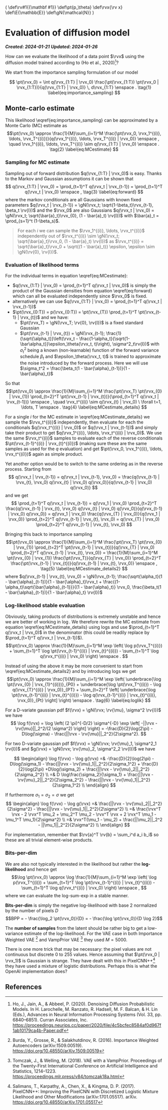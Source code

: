 \(
\def\rv#1{{\mathbf #1}}
\def\pt{p_\theta}
\def\rvx{\rv x}
\def\E{\mathbb{E}}
\def\gN{\mathcal{N}}
\)
# Evaluation of diffusion model

***Created: 2024-01-21***
***Updated: 2024-01-26***


How can we evaluate the likelihood of a data point $\rvx$ using the diffusion model trained according to (Ho et al., 2020)[^1]?

We start from the importance sampling formulation of our model

$$
\pt(\rvx_0)
= \int q(\rvx_{1:T} | \rvx_0) \frac{\pt(\rvx_{1:T}) \pt(\rvx_0 | \rvx_{1:T})}{q(\rvx_{1:T} | \rvx_0)} \, d\rvx_{1:T}  \enspace .
\tag{1}
\label{eq:importance_sampling}
$$

<!-- 
We normally train it by maximizing a lower bound on the log likelihood $\mathcal{L}(\rvx_0) \le \log \pt(\rvx_0)$
$$
\log \pt(\rvx_0)
= \log \int q(\rvx_{1:T} | \rvx_0) \frac{\pt(\rvx_{0:T})}{q(\rvx_{1:T} | \rvx_0)} \, d\rvx_{1:T}
\ge \int q(\rvx_{1:T} | \rvx_0) \log \frac{\pt(\rvx_{0:T})}{q(\rvx_{1:T} | \rvx_0)} \, d\rvx_{1:T} = \mathcal{L}(\rvx_0) 
 \enspace .
$$
 -->
## Monte-carlo estimate
This likelihood \eqref{eq:importance_sampling} can be approximated by a Monte Carlo (MC) estimate as
$$\pt(\rvx_0) \approx \frac{1}{M}\sum_{i=1}^M \frac{\pt(\rvx_0, \rvx_1^{(i)}, \ldots, \rvx_T^{(i)})}{q(\rvx_1^{(i)}, \ldots, \rvx_T^{(i)} | \rvx_0)} \enspace ,
\quad \rvx_1^{(i)}, \ldots, \rvx_T^{(i)} \sim q(\rvx_{1:T} | \rvx_0) \enspace .
\tag{2}
\label{eq:MCestimate}
$$

### Sampling for MC estimate
Sampling out of forward distribution $q(\rvx_{1:T} | \rvx_0)$ is easy.
Thanks to the Markov and Gaussian assumptions it can be shown that 
$$ q(\rvx_{1:T} | \rvx_0) = \prod_{t=1}^T q(\rvx_t | \rvx_{t-1})
= \prod_{t=1}^T q(\rvx_t | \rvx_0)
\enspace ,
\tag{3}
\label{eq:forward}
$$
where the markov conditionals are all Gaussians with known fixed parameters
$q(\rvx_t | \rvx_{t-1}) = \gN(\rvx_t; \sqrt{1-\beta_t}\rvx_{t-1}, \beta_t \rv{I})$
and the $\rvx_0$ are also Gaussians 
$q(\rvx_t | \rvx_0) = \gN(\rvx_t; \sqrt{\bar{a}_t}\rvx_{0}, (1 - \bar{a}_t) \rv{I})$
with $\bar{a}_t = \prod_{s=1}^t (1-\beta_s)$.

> For each $i$ we can sample the $\rvx_1^{(i)}, \ldots, \rvx_t^{(i)}$ independently out of $\rvx_t^{(i)} \sim \gN(\rvx_t; \sqrt{\bar{a}_t}\rvx_0, (1 - \bar{a}_t) \rv{I})$ as $\rvx_t^{(i)} = \sqrt{\bar{a}_t}\rvx_0 + \sqrt{(1 - \bar{a}_t)} \epsilon, \epsilon \sim \gN(\rv{0}, \rv{I})$.

### Evaluation of likelihood terms

For the individual terms in equation \eqref{eq:MCestimate}:
* $q(\rvx_{1:T} | \rvx_0) = \prod_{t=1}^T q(\rvx_t | \rvx_0)$ is simply the product of the Gaussian densities from equation \eqref{eq:forward} which can all be evaluated independently since $\rvx_0$ is fixed.
* alternatively we can use $q(\rvx_{1:T} | \rvx_0) = \prod_{t=1}^T q(\rvx_t | \rvx_{t-1})$
* $\pt(\rvx_{0:T}) = p(\rvx_{0:T}) = \pt(\rvx_{T}) \prod_{t=1}^T \pt(\rvx_{t-1} | \rvx_{t})$ and we have:
  * $\pt(\rvx_T) = \gN(\rvx_T; \rv{0}, \rv{I})$ is a fixed standard Gaussian
  * $\pt(\rvx_{t-1} | \rvx_{t}) = \gN(\rvx_{t-1}; \frac{1}{\sqrt{\alpha_t}}\left(\rvx_t - \frac{1-\alpha_t}{\sqrt{1-\bar\alpha_t}}\epsilon_\theta(\rvx_t, t)\right), \sigma^2_t\rv{I})$ with $\sigma_t^2$ being a known (non-learnable) function of the forward variance schedule $\beta_t$ and $\epsilon_\theta(\rvx_t, t)$ is trained to approximate the noise introduced by the forward process. Here we will use $\sigma_t^2 = \frac{\beta_t(1 - \bar{\alpha}_{t-1})}{1 - \bar{\alpha}_t}$ 

So that
$$\pt(\rvx_0) \approx \frac{1}{M}\sum_{i=1}^M \frac{\pt(\rvx_T) \pt(\rvx_{0} | \rvx_{1}) \prod_{t=2}^T \pt(\rvx_{t-1} | \rvx_{t})}{\prod_{t=1}^T q(\rvx_t | \rvx_{t-1})} \enspace ,
\quad \rvx_t^{(i)} \sim q(\rvx_{t} | \rvx_0) \ \forall t=1, \ldots, T \enspace .
\tag{4}
\label{eq:MCestimate_details}
$$

For a single $i$ for the MC estimate in \eqref{eq:MCestimate_details} we sample the $\rvx_t^{(i)}$ independently, then evaluate for each the conditionals $q(\rvx_t^{(i)} | \rvx_0)$ or $q(\rvx_t | \rvx_{t-1})$ and simply take their product to get $q(\rvx_1^{(i)}, \ldots, \rvx_t^{(i)} | \rvx_0)$.
We use the same $\rvx_t^{(i)}$ samples to evaluate each of the reverse conditionals $\pt(\rvx_{t-1}^{(i)} | \rvx_{t}^{(i)})$ (making sure these are the same samples as used for the $q$ evaluation) and get $\pt(\rvx_0, \rvx_1^{(i)}, \ldots, \rvx_t^{(i)})$ again as simple product.

Yet another option would be to switch to the same ordering as in the reverse process.
Starting from 
$$
q(\rvx_t | \rvx_{t-1}) = q(\rvx_t | \rvx_{t-1}, \rvx_0) = \frac{q(\rvx_{t-1} | \rvx_{t}, \rvx_0) q(\rvx_{t} | \rvx_0) q(\rvx_0)}{q(\rvx_{t-1} | \rvx_0) q(\rvx_0)}
$$
and we get
$$
\prod_{t=1}^T q(\rvx_t | \rvx_{t-1}) = q(\rvx_1 | \rvx_0) \prod_{t=2}^T \frac{q(\rvx_{t-1} | \rvx_{t}, \rvx_0) q(\rvx_{t} | \rvx_0) q(\rvx_0)}{q(\rvx_{t-1} | \rvx_0) q(\rvx_0)}
= q(\rvx_1 | \rvx_0) \frac{q(\rvx_{T} | \rvx_0)}{q(\rvx_1 | \rvx_0)} \prod_{t=2}^T q(\rvx_{t-1} | \rvx_{t}, \rvx_0)
= q(\rvx_{T} | \rvx_0) \prod_{t=2}^T q(\rvx_{t-1} | \rvx_{t}, \rvx_0)
$$

Bringing this back to importance sampling
$$\pt(\rvx_0) \approx \frac{1}{M}\sum_{i=1}^M \frac{\pt(\rvx_T) \pt(\rvx_{0} | \rvx_{1}) \prod_{t=2}^T \pt(\rvx_{t-1} | \rvx_{t})}{q(\rvx_{T} | \rvx_0) \prod_{t=2}^T q(\rvx_{t-1} | \rvx_{t}, \rvx_0)}  
= \frac{1}{M}\sum_{i=1}^M \pt(\rvx_{0} | \rvx_{1}) \frac{\pt(\rvx_T)}{q(\rvx_{T} | \rvx_0)}
\prod_{t=2}^T \frac{\pt(\rvx_{t-1} | \rvx_{t})}{q(\rvx_{t-1} | \rvx_{t}, \rvx_0)}
\enspace ,
\tag{5}
\label{eq:MCestimate_details2}
$$
where 
$q(\rvx_{t-1} | \rvx_{t}, \rvx_0) = \gN(\rvx_{t-1}; \frac{\sqrt{\alpha_t}(1 - \bar{\alpha}_{t-1})}{1 - \bar{\alpha}_t}\rvx_t + \frac{(1-\alpha_t)\sqrt{\bar{\alpha}_{t-1}}}{(1 - \bar{\alpha}_t)} \rvx_0, \frac{\beta_t(1 - \bar{\alpha}_{t-1})}{1 - \bar{\alpha}_t} \rv{I})$

### Log-likelihood stable evaluation

Obviously, taking products of distributions is extremely unstable and hence we are better of working in $\log$.
We therefore rewrite the MC estimate from equation \eqref{eq:MCestimate_details} using logs and use $\prod_{t=1}^T q(\rvx_t | \rvx_0)$ in the denominator (this could be readily replace by $\prod_{t=1}^T q(\rvx_t | \rvx_{t-1})$).
$$\pt(\rvx_0) \approx
\frac{1}{M}\sum_{i=1}^M \exp \left( \log p(\rvx_T^{(i)}) + \sum_{t=1}^T \log \pt(\rvx_{t-1}^{(i)} | \rvx_{t}^{(i)}) - \sum_{t=1}^T \log q(\rvx_t^{(i)} | \rvx_0) \right) \enspace .
$$

Instead of using the above it may be more convenient to start from \eqref{eq:MCestimate_details2} and by introducing logs we get 
$$\pt(\rvx_0) \approx
\frac{1}{M}\sum_{i=1}^M \exp \left( \underbrace{\log \pt(\rvx_{0} | \rvx_{1}^{(i)})}_{P0} + \underbrace{\log \pt(\rvx_T^{(i)}) - \log q(\rvx_{T}^{(i)} | \rvx_0)}_{PT} + \sum_{t=2}^T \left[ \underbrace{\log \pt(\rvx_{t-1}^{(i)} | \rvx_{t}^{(i)}) - \log q(\rvx_{t-1}^{(i)} | \rvx_{t}^{(i)}, \rvx_0)}_{Pt} \right] \right)
\enspace .
\tag{6}
\label{eq:loglik}
$$

For a D-variate gaussian pdf $f(\rvx) = \gN(\rvx; \rv{\mu}, \sigma^2 \rv{I})$ we have
$$
\log f(\rvx) = \log \left( (2 \pi)^{-D/2} \sigma^{-D}  \exp \left[ -||\rvx - \rv{\mu}||_2^2/(2 \sigma^2) \right] \right)
= -\frac{D}{2}\log(2\pi) -D\log(\sigma) - \frac{||\rvx - \rv{\mu}||_2^2}{2\sigma^2}.
$$

For two D-variate gaussian pdf $f(\rvx) = \gN(\rvx; \rv{\mu}_1, \sigma^2_1 \rv{I})$ and $g(\rvx) = \gN(\rvx; \rv{\mu}_2, \sigma^2_2 \rv{I})$ we have

$$
\begin{align}
\log f(\rvx) - \log g(\rvx) 
=& -\frac{D}{2}\log(2\pi) -D\log(\sigma_1) - \frac{||\rvx - \rv{\mu}_1||_2^2}{2\sigma_1^2} + \frac{D}{2}\log(2\pi) +D\log(\sigma_2) + \frac{||\rvx - \rv{\mu}_2||_2^2}{2\sigma_2^2} \\
=& D \log\frac{\sigma_2}{\sigma_1} + \frac{||\rvx - \rv{\mu}_2||_2^2}{2\sigma_2^2} - \frac{||\rvx - \rv{\mu}_1||_2^2}{2\sigma_1^2} \\
\end{align}
$$

If furthermore $\sigma_1 = \sigma_2 = \sigma$ we get
$$
\begin{align}
\log f(\rvx) - \log g(\rvx) 
=& \frac{||\rvx - \rv{\mu}_2||_2^2}{2\sigma^2} - \frac{||\rvx - \rv{\mu}_1||_2^2}{2\sigma^2} \\
=& \frac{\rvx^T \rvx - 2 \rvx^T \mu_2 + \mu_2^T \mu_2 - \rvx^T \rvx + 2 \rvx^T \mu_1 - \mu_1^T \mu_1}{2\sigma^2} \\
=& \rvx^T(\mu_1 - \mu_2) + \frac{||\mu_2||_2^2 - ||\mu_1||_2^2}{2\sigma^2} \\
\end{align}
$$



<!-- For the terms in \eqref{eq:loglik} we get
$$
PT = -\frac{D}{2}\log(2\pi) -D\log(1) - \frac{||\rvx_T - \rv{0}||_2^2}{2 \cdot 1} + \frac{D}{2}\log(2\pi) + D \log(\sqrt{(1 - \bar{a}_T)}) + \frac{||\rvx_T - \sqrt{\bar{a}_t}\rvx_{0}||_2^2}{2(1 - \bar{a}_t)} 
= D \log(\sqrt{(1 - \bar{a}_T)}) + \frac{||\rvx_T - \sqrt{\bar{a}_t}\rvx_{0}||_2^2}{2(1 - \bar{a}_t)}  - \frac{||\rvx_T||_2^2}{2}
$$
<!-- $$
= D \log(\sqrt{(1 - \bar{a}_T)}) + \frac{\rvx_T^T\rvx_T - 2\rvx_T^T\sqrt{\bar{a}_t}\rvx_{0} + \bar{a}_t\rvx_0^T\rvx_0 - (1 - \bar{a}_t)\rvx_T^T\rvx_T}{2(1 - \bar{a}_t)}
= D \log(\sqrt{(1 - \bar{a}_T)}) + \frac{\bar{a}_t (\rvx_T^T\rvx_T + \rvx_0^T\rvx_0) - 2\sqrt{\bar{a}_t}\rvx_T^T\rvx_{0}}{2(1 - \bar{a}_t)}
$$ -->
<!--
Further note that $\pt(\rvx_{t-1} | \rvx_{t})$ and $q(\rvx_{t-1} | \rvx_{t}, \rvx_0)$ have the same variance which we indicate as $\sigma_t^2 = \frac{\beta_t(1 - \bar{\alpha}_{t-1})}{1 - \bar{\alpha}_t}$ and thus we have
$$
\begin{align}
Pt =& -\frac{D}{2}\log(2\pi) - D\log(\sigma_t) - \frac{||\rvx_{t-1} - \frac{1}{\sqrt{\alpha_t}}\left(\rvx_{t} - \frac{1-\alpha_t}{\sqrt{1-\bar\alpha_t}}\epsilon_\theta(\rvx_t, t)\right)||_2^2}{2 \sigma_t^2} + 
\frac{D}{2}\log(2\pi) + D\log(\sigma_t) + \frac{||\rvx_{t-1} - (\frac{\sqrt{\alpha_t}(1 - \bar{\alpha}_{t-1})}{1 - \bar{\alpha}_t}\rvx_t + \frac{(1-\alpha_t)\sqrt{\bar{\alpha}_{t-1}}}{(1 - \bar{\alpha}_t)} \rvx_0)||_2^2}{2 \sigma_t^2} \\
=& \frac{||\rvx_{t-1} - (\frac{\sqrt{\alpha_t}(1 - \bar{\alpha}_{t-1})}{1 - \bar{\alpha}_t}\rvx_t + \frac{(1-\alpha_t)\sqrt{\bar{\alpha}_{t-1}}}{(1 - \bar{\alpha}_t)} \rvx_0)||_2^2 - ||\rvx_{t-1} - \frac{1}{\sqrt{\alpha_t}}\left(\rvx_{t} - \frac{1-\alpha_t}{\sqrt{1-\bar\alpha_t}}\epsilon_\theta(\rvx_t, t)\right)||_2^2}{2 \sigma_t^2} \\
\end{align}
$$ -->
<!-- $$
\begin{align}
=& \frac{-2\rvx_{t-1}^T(\frac{\sqrt{\alpha_t}(1 - \bar{\alpha}_{t-1})}{1 - \bar{\alpha}_t}\rvx_t + \frac{(1-\alpha_t)\sqrt{\bar{\alpha}_{t-1}}}{(1 - \bar{\alpha}_t)} \rvx_0) + 
||\frac{\sqrt{\alpha_t}(1 - \bar{\alpha}_{t-1})}{1 - \bar{\alpha}_t}\rvx_t + \frac{(1-\alpha_t)\sqrt{\bar{\alpha}_{t-1}}}{(1 - \bar{\alpha}_t)} \rvx_0||_2^2 +  
\frac{2}{\sqrt{\alpha_t}}\rvx_{t-1}^T\left(\rvx_{t} - \frac{1-\alpha_t}{\sqrt{1-\bar\alpha_t}}\epsilon_\theta(\rvx_t, t)\right) - 
\frac{1}{\alpha_t} ||\rvx_{t} - \frac{1-\alpha_t}{\sqrt{1-\bar\alpha_t}}\epsilon_\theta(\rvx_t, t) ||_2^2}{2 \sigma_t^2} \\
=& \frac{(\frac{2}{\sqrt{\alpha_t}}-\frac{2\sqrt{\alpha_t}(1 - \bar{\alpha}_{t-1})}{1 - \bar{\alpha}_t})\rvx_{t-1}^T\rvx_t -
\frac{2(1-\alpha_t)\sqrt{\bar{\alpha}_{t-1}}}{(1 - \bar{\alpha}_t)} \rvx_{t-1}^T\rvx_0 +
\frac{\alpha_t(1 - \bar{\alpha}_{t-1})^2}{(1 - \bar{\alpha}_t)^2}\rvx_t^T\rvx_t +
\frac{\sqrt{\alpha_t \bar{\alpha}_{t-1}}(1 - \bar{\alpha}_{t-1})(1-\alpha_t)}{(1 - \bar{\alpha}_t)^2}\rvx_t\rvx_0 -
\frac{2(1-\alpha_t)}{\sqrt{\alpha_t}\sqrt{1-\bar\alpha_t}}\rvx_{t-1}^T\epsilon_\theta(\rvx_t, t) -
\frac{1}{\alpha_t} \rvx_t^T \rvx_t + 
\frac{1-\alpha_t}{\alpha_t \sqrt{1-\bar\alpha_t}}\rvx_t^T \epsilon_\theta(\rvx_t, t) - 
\frac{(1-\alpha_t)^2}{1-\bar\alpha_t}\epsilon_\theta(\rvx_t, t)^T \epsilon_\theta(\rvx_t, t)}
{2 \sigma_t^2} \\
=& \frac{\frac{2(1 - \bar{\alpha}_t) - 2\alpha_t(1 - \bar{\alpha}_{t-1})}{\sqrt{\alpha_t}(1 - \bar{\alpha}_t)}\rvx_{t-1}^T\rvx_t -
\frac{2(1-\alpha_t)\sqrt{\bar{\alpha}_{t-1}}}{(1 - \bar{\alpha}_t)} \rvx_{t-1}^T\rvx_0 +
\frac{\alpha_t^2(1 - \bar{\alpha}_{t-1})^2 - (1 - \bar{\alpha}_t)^2}{\alpha_t(1 - \bar{\alpha}_t)^2}\rvx_t^T\rvx_t +
\frac{\sqrt{\alpha_t \bar{\alpha}_{t-1}}(1 - \bar{\alpha}_{t-1})(1-\alpha_t)}{(1 - \bar{\alpha}_t)^2}\rvx_t\rvx_0 -
\frac{2(1-\alpha_t)}{\sqrt{\alpha_t}\sqrt{1-\bar\alpha_t}}\rvx_{t-1}^T\epsilon_\theta(\rvx_t, t) -
\frac{1-\alpha_t}{\alpha_t \sqrt{1-\bar\alpha_t}}\rvx_t^T \epsilon_\theta(\rvx_t, t) - 
\frac{(1-\alpha_t)^2}{1-\bar\alpha_t}\epsilon_\theta(\rvx_t, t)^T \epsilon_\theta(\rvx_t, t)}
{2 \sigma_t^2} \\
= & \frac{\frac{2(1-\alpha_t)}{\sqrt{\alpha_t}(1 - \bar{\alpha}_t)}\rvx_{t-1}^T\rvx_t - 
\frac{2(1-\alpha_t)\sqrt{\bar{\alpha}_{t-1}}}{(1 - \bar{\alpha}_t)} \rvx_{t-1}^T\rvx_0 + 
\frac{\alpha_t^2(1 - \bar{\alpha}_{t-1})^2 - (1 - \bar{\alpha}_t)^2}{\alpha_t(1 - \bar{\alpha}_t)^2}\rvx_t^T\rvx_t +
\frac{\sqrt{\alpha_t \bar{\alpha}_{t-1}}(1 - \bar{\alpha}_{t-1})(1-\alpha_t)}{(1 - \bar{\alpha}_t)^2}\rvx_t\rvx_0 -
\frac{2(1-\alpha_t)\sqrt{1-\bar\alpha_t}}{\sqrt{\alpha_t}(1-\bar\alpha_t)}\rvx_{t-1}^T\epsilon_\theta(\rvx_t, t) -
\frac{(1-\alpha_t)\sqrt{1-\bar\alpha_t}}{\alpha_t (1-\bar\alpha_t)}\rvx_t^T \epsilon_\theta(\rvx_t, t) - 
\frac{(1-\alpha_t)^2}{1-\bar\alpha_t}\epsilon_\theta(\rvx_t, t)^T \epsilon_\theta(\rvx_t, t)}
{2 \frac{(1-\alpha_t)(1 - \bar{\alpha}_{t-1})}{1 - \bar{\alpha}_t}} \\
= & \frac{1}{\sqrt{\alpha_t}(1 - \bar{\alpha}_{t-1})}\rvx_{t-1}^T\rvx_t -
\frac{\sqrt{\bar{\alpha}_{t-1}}}{(1 - \bar{\alpha}_{t-1})} \rvx_{t-1}^T\rvx_0 + 
\frac{\alpha_t^2(1 - \bar{\alpha}_{t-1})^2 - (1 - \bar{\alpha}_t)^2}{2(1 - \bar{\alpha}_t)^2(1-\alpha_t)}\rvx_t^T\rvx_t +
\frac{\sqrt{\alpha_t \bar{\alpha}_{t-1}}}{2(1 - \bar{\alpha}_t)}\rvx_t\rvx_0 -
\frac{\sqrt{1-\bar\alpha_t}}{\sqrt{\alpha_t}(1 - \bar{\alpha}_{t-1})}\rvx_{t-1}^T\epsilon_\theta(\rvx_t, t) -
\frac{\sqrt{1-\bar\alpha_t}}{2 \alpha_t (1 - \bar{\alpha}_{t-1})}\rvx_t^T \epsilon_\theta(\rvx_t, t) - 
\frac{(1-\alpha_t)}{2(1 - \bar{\alpha}_{t-1})}\epsilon_\theta(\rvx_t, t)^T \epsilon_\theta(\rvx_t, t)
\end{align}
$$ -->

For implementation, remember that $\rv{a}^T \rv{b} = \sum_i^d a_i b_i$ so these are all trivial element-wise products.

### Bits-per-dim

We are also not typically interested in the likelihood but rather the **log-likelihood** and hence get 
$$\log \pt(\rvx_0) \approx
\log \frac{1}{M}\sum_{i=1}^M \exp \left( \log p(\rvx_T^{(i)}) + \sum_{t=1}^T \log \pt(\rvx_{t-1}^{(i)} | \rvx_{t}^{(i)}) - \sum_{t=1}^T \log q(\rvx_t^{(i)} | \rvx_0) \right) \enspace ,
$$
where we can evaluate the log-sum-exp in a stable manner.


**Bits-per-dim** is simply the negative log-likelihood with base 2 normalized by the number of pixels $D$
$$BPP = - \frac{\log_2  \pt(\rvx_0)}{D} = - \frac{\log  \pt(\rvx_0)}{D \log 2}$$ 

The **number of samples** from the latent should be rather big to get a low-variance estimate of the log-likelihood. For the VAE case in both Importance Weighted VAE [^2] and VampPrior VAE [^3] they used $M = 5000$.

There is one more trick that may be necessary: the pixel values are not continuous but discrete 0 to 255 values. Hence assuming that $\pt(\rvx_0 | \rvx_1)$ is Gaussian is strange.
They have dealt with this in PixelCNN++[^4] they have used a mixture of logistic distributions. 
Perhaps this is what the OpenAI implementation does?

## References

[^1]: Ho, J., Jain, A., & Abbeel, P. (2020). Denoising Diffusion Probabilistic Models. In H. Larochelle, M. Ranzato, R. Hadsell, M. F. Balcan, & H. Lin (Eds.), Advances in Neural Information Processing Systems (Vol. 33, pp. 6840–6851). Curran Associates, Inc. https://proceedings.neurips.cc/paper/2020/file/4c5bcfec8584af0d967f1ab10179ca4b-Paper.pdf

[^2]: Burda, Y., Grosse, R., & Salakhutdinov, R. (2016). Importance Weighted Autoencoders (arXiv:1509.00519). https://doi.org/10.48550/arXiv.1509.00519

[^3]: Tomczak, J., & Welling, M. (2018). VAE with a VampPrior. Proceedings of the Twenty-First International Conference on Artificial Intelligence and Statistics, 1214–1223. https://proceedings.mlr.press/v84/tomczak18a.html

[^4]: Salimans, T., Karpathy, A., Chen, X., & Kingma, D. P. (2017). PixelCNN++: Improving the PixelCNN with Discretized Logistic Mixture Likelihood and Other Modifications (arXiv:1701.05517). arXiv. https://doi.org/10.48550/arXiv.1701.05517

